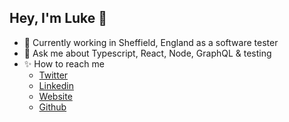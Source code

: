 ## Hey, I'm Luke 👋

- 🌱 Currently working in Sheffield, England as a software tester 
- 💬 Ask me about Typescript, React, Node, GraphQL & testing 
- ✨ How to reach me
  - [Twitter](https://twitter.com/LukeH_1999)
  - [Linkedin](https://www.linkedin.com/in/lukehowsam)
  - [Website](https://lhowsam.com)
  - [Github](https://github.com/luke-h1)
  
